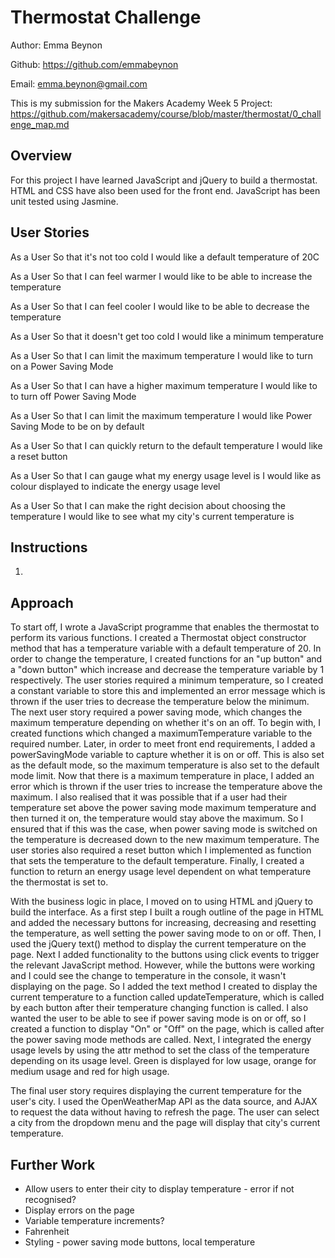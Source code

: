 Thermostat Challenge
=================

Author: Emma Beynon

Github: https://github.com/emmabeynon

Email: emma.beynon@gmail.com


This is my submission for the Makers Academy Week 5 Project: https://github.com/makersacademy/course/blob/master/thermostat/0_challenge_map.md

Overview
---------
For this project I have learned JavaScript and jQuery to build a thermostat.  HTML and CSS have also been used for the front end.  JavaScript has been unit tested using Jasmine.

User Stories
------------
As a User
So that it's not too cold
I would like a default temperature of 20C

As a User
So that I can feel warmer
I would like to be able to increase the temperature

As a User
So that I can feel cooler
I would like to be able to decrease the temperature

As a User
So that it doesn't get too cold
I would like a minimum temperature

As a User
So that I can limit the maximum temperature
I would like to turn on a Power Saving Mode

As a User
So that I can have a higher maximum temperature
I would like to to turn off Power Saving Mode

As a User
So that I can limit the maximum temperature
I would like Power Saving Mode to be on by default

As a User
So that I can quickly return to the default temperature
I would like a reset button

As a User
So that I can gauge what my energy usage level is
I would like as colour displayed to indicate the energy usage level

As a User
So that I can make the right decision about choosing the temperature
I would like to see what my city's current temperature is


Instructions
------------
1.

Approach
---------
To start off, I wrote a JavaScript programme that enables the thermostat to perform its various functions.  I created a Thermostat object constructor method that has a temperature variable with a default temperature of 20. In order to change the temperature, I created functions for an "up button" and a "down button" which increase and decrease the temperature variable by 1 respectively.  The user stories required a minimum temperature, so I created a constant variable to store this and implemented an error message which is thrown if the user tries to decrease the temperature below the minimum.  The next user story required a power saving mode, which changes the maximum temperature depending on whether it's on an off.  To begin with, I created functions which changed a maximumTemperature variable to the required number.  Later, in order to meet front end requirements, I added a powerSavingMode variable to capture whether it is on or off.  This is also set as the default mode, so the maximum temperature is also set to the default mode limit.  Now that there is a maximum temperature in place, I added an error which is thrown if the user tries to increase the temperature above the maximum.  I also realised that it was possible that if a user had their temperature set above the power saving mode maximum temperature and then turned it on, the temperature would stay above the maximum.  So I ensured that if this was the case, when power saving mode is switched on the temperature is decreased down to the new maximum temperature.  The user stories also required a reset button which I implemented as function that sets the temperature to the default temperature.  Finally, I created a function to return an energy usage level dependent on what temperature the thermostat is set to.

With the business logic in place, I moved on to using HTML and jQuery to build the interface.  As a first step I built a rough outline of the page in HTML and added the necessary buttons for increasing, decreasing and resetting the temperature, as well setting the power saving mode to on or off.  Then, I used the jQuery text() method to display the current temperature on the page.  Next I added functionality to the buttons using click events to trigger the relevant JavaScript method.  However, while the buttons were working and I could see the change to temperature in the console, it wasn't displaying on the page.  So I added the text method I created to display the current temperature to a function called updateTemperature, which is called by each button after their temperature changing function is called.  I also wanted the user to be able to see if power saving mode is on or off, so I created a function to display "On" or "Off" on the page, which is called after the power saving mode methods are called.  Next, I integrated the energy usage levels by using the attr method to set the class of the temperature depending on its usage level.  Green is displayed for low usage, orange for medium usage and red for high usage.

The final user story requires displaying the current temperature for the user's city.  I used the OpenWeatherMap API as the data source, and AJAX to request the data without having to refresh the page.  The user can select a city from the dropdown menu and the page will display that city's current temperature.

Further Work
-------------
* Allow users to enter their city to display temperature - error if not recognised?
* Display errors on the page
* Variable temperature increments?
* Fahrenheit
* Styling - power saving mode buttons, local temperature
